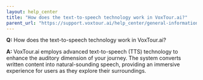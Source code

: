 ```yaml
---
layout: help_center
title: "How does the text-to-speech technology work in VoxTour.ai?"
parent_url: "https://support.voxtour.ai/help_center/general-information.html"
---
```


**Q:** How does the text-to-speech technology work in VoxTour.ai?

**A:** VoxTour.ai employs advanced text-to-speech (TTS) technology to enhance the auditory dimension of your journey. The system converts written content into natural-sounding speech, providing an immersive experience for users as they explore their surroundings.
